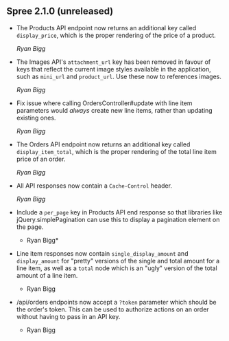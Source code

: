 ## Spree 2.1.0 (unreleased) ##

* The Products API endpoint now returns an additional key called `display_price`, which is the proper rendering of the price of a product.

    *Ryan Bigg*

* The Images API's `attachment_url` key has been removed in favour of keys that reflect the current image styles available in the application, such as `mini_url` and `product_url`. Use these now to references images.

    *Ryan Bigg*

* Fix issue where calling OrdersController#update with line item parameters would *always* create new line items, rather than updating existing ones.

    *Ryan Bigg*

* The Orders API endpoint now returns an additional key called `display_item_total`, which is the proper rendering of the total line item price of an order.

    *Ryan Bigg*

* All API responses now contain a `Cache-Control` header.

    *Ryan Bigg*

* Include a `per_page` key in Products API end response so that libraries like jQuery.simplePagination can use this to display a pagination element on the page.

    * Ryan Bigg*

* Line item responses now contain `single_display_amount` and `display_amount` for "pretty" versions of the single and total amount for a line item, as well as a `total` node which is an "ugly" version of the total amount of a line item.

    * Ryan Bigg

* /api/orders endpoints now accept a `?token` parameter which should be the order's token. This can be used to authorize actions on an order without having to pass in an API key.

    * Ryan Bigg